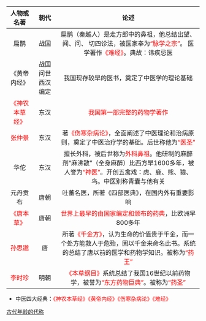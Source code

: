 
|              人物或名著               |       朝代        |                             论述                             |
| :-----------------------------------: | :---------------: | :----------------------------------------------------------: |
|                 扁鹊                  |       战国        | 扁鹊（秦越人）是走方郎中的鼻祖，他总结出望、闻、问、 切四诊法，被医家奉为<font color=red>“脉学之宗”</font>。 医学著作<font color=red>《难经》</font>。典故：讳疾忌医 |
|             《黄帝内经》              | 战国问世 西汉编定 |          我国现存较早的医书，奠定了中医学的理论基础          |
| <font color=red>《神农本草经》</font> |       东汉        |      <font color=red>我国第一部完整的药物学著作</font>       |
|     <font color=red>张仲景</font>     |       东汉        | 著<font color=red>《伤寒杂病论》</font>，全面阐述了中医理论和治病原则，奠定了中医治疗学的基础。后世称他为<font color=red>“医圣”</font> |
|                 华佗                  |       东汉        | 擅长外科，被后世称为<font color=red>外科鼻祖</font>。他研制的麻醉剂“麻沸散”（全身麻醉）比西方早1600多年，被人誉为<font color=red>“神医”</font>。开创五禽戏：虎、鹿、熊、猿、鸟。中医别称青囊与他有关 |
|               元丹贡布                |       唐朝        |        吐蕃名医，所著《四部医典》，在国内外有重要影响        |
|   <font color=red>《唐本草》</font>   |       唐朝        | <font color=red>世界上最早的由国家编定和颁布的药典</font>，比欧洲早800多年 |
|     <font color=red>孙思邈</font>     |        唐         | 所著<font color=red>《千金方》</font>，认为生命的价值贵于千金，而一个处方能救人于危殆，固以千金来命名此书。系统的总结了唐以前的医学和药物学知识。被称为<font color=red>“药王”</font> |
|     <font color=red>李时珍</font>     |       明朝        | <font color=red>《本草纲目》</font>系统总结了我国16世纪以前药物学，被誉为<font color=red>“东方药物巨典”</font>。被称为<font color=red>“药圣”</font> |

- 中医四大经典：<font color=red>《神农本草经》《黄帝内经》《伤寒杂病论》《难经》</font>

[古代年龄的代称](lsrw/zgwh/gdnlddc)